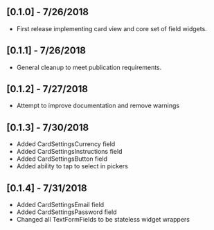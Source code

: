 ## [0.1.0] - 7/26/2018

* First release implementing card view and core set of field widgets.

## [0.1.1] - 7/26/2018

* General cleanup to meet publication requirements.

## [0.1.2] - 7/27/2018

* Attempt to improve documentation and remove warnings

## [0.1.3] - 7/30/2018

* Added CardSettingsCurrency field
* Added CardSettingsInstructions field
* Added CardSettingsButton field
* Added ability to tap to select in pickers

## [0.1.4] - 7/31/2018

* Added CardSettingsEmail field
* Added CardSettingsPassword field
* Changed all TextFormFields to be stateless widget wrappers